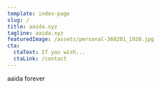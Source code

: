 ```yaml
---
template: index-page
slug: /
title: aaida.xyz
tagline: aaida.xyz
featuredImage: /assets/personal-360201_1920.jpg
cta:
  ctaText: If you wish...
  ctaLink: /contact
---
```


aaida forever
